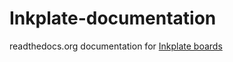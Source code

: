 # Inkplate-documentation
readthedocs.org documentation for [Inkplate boards](https://inkplate.readthedocs.io/en/latest/index.html)
